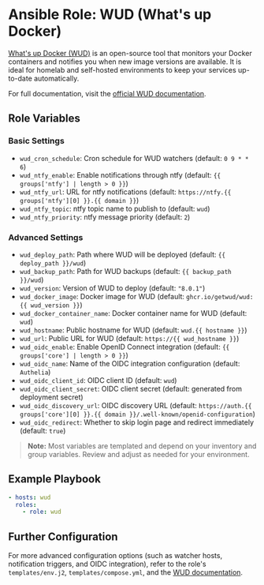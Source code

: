 # Ansible Role: WUD (What's up Docker)

[What's up Docker (WUD)](https://github.com/containrrr/wud) is an open-source tool that monitors your Docker containers and notifies you when new image versions are available. It is ideal for homelab and self-hosted environments to keep your services up-to-date automatically.

For full documentation, visit the [official WUD documentation](https://containrrr.dev/wud/).

## Role Variables

### Basic Settings

- `wud_cron_schedule`: Cron schedule for WUD watchers (default: `0 9 * * 6`)
- `wud_ntfy_enable`: Enable notifications through ntfy (default: `{{ groups['ntfy'] | length > 0 }}`)
- `wud_ntfy_url`: URL for ntfy notifications (default: `https://ntfy.{{ groups['ntfy'][0] }}.{{ domain }}`)
- `wud_ntfy_topic`: ntfy topic name to publish to (default: `wud`)
- `wud_ntfy_priority`: ntfy message priority (default: `2`)

### Advanced Settings

- `wud_deploy_path`: Path where WUD will be deployed (default: `{{ deploy_path }}/wud`)
- `wud_backup_path`: Path for WUD backups (default: `{{ backup_path }}/wud`)
- `wud_version`: Version of WUD to deploy (default: `"8.0.1"`)
- `wud_docker_image`: Docker image for WUD (default: `ghcr.io/getwud/wud:{{ wud_version }}`)
- `wud_docker_container_name`: Docker container name for WUD (default: `wud`)
- `wud_hostname`: Public hostname for WUD (default: `wud.{{ hostname }}`)
- `wud_url`: Public URL for WUD (default: `https://{{ wud_hostname }}`)
- `wud_oidc_enable`: Enable OpenID Connect integration (default: `{{ groups['core'] | length > 0 }}`)
- `wud_oidc_name`: Name of the OIDC integration configuration (default: `Authelia`)
- `wud_oidc_client_id`: OIDC client ID (default: `wud`)
- `wud_oidc_client_secret`: OIDC client secret (default: generated from deployment secret)
- `wud_oidc_discovery_url`: OIDC discovery URL (default: `https://auth.{{ groups['core'][0] }}.{{ domain }}/.well-known/openid-configuration`)
- `wud_oidc_redirect`: Whether to skip login page and redirect immediately (default: `true`)

> **Note:** Most variables are templated and depend on your inventory and group variables. Review and adjust as needed for your environment.

## Example Playbook

```yaml
- hosts: wud
  roles:
    - role: wud
```

## Further Configuration

For more advanced configuration options (such as watcher hosts, notification triggers, and OIDC integration), refer to the role's `templates/env.j2`, `templates/compose.yml`, and the [WUD documentation](https://containrrr.dev/wud/).